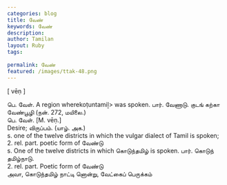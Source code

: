 ```yaml
---
categories: blog
title: வேண்
keywords: வேண்
description: 
author: Tamilan
layout: Ruby
tags: 
 
permalink: வேண்
featured: /images/ttak-48.png
---
```

  
[ vēṇ ]  
  
பெ. வேள். A region wherekoṭuntamiḻ> was spoken. பார். வேணாடு. குடங் கற்கா வேண்பூழி (நன். 272, மயிலை.)  
பெ. வேள். [M. vēṇ.]  
Desire; விருப்பம். (யாழ். அக.)  
s. one of the twelve districts in which the vulgar dialect of Tamil is spoken;   
2. rel. part. poetic form of வேண்டு  
s. One of the twelve districts in which கொடுந்தமிழ் is spoken. பார். கொடுந் தமிழ்நாடு.   
2. rel. part. Poetic form of வேண்டு  
அவா, கொடுந்தமிழ் நாட்டி னொன்று, வேட்கைப் பெருக்கம்